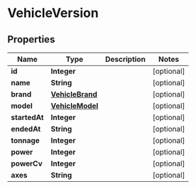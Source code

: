 # VehicleVersion

## Properties
Name | Type | Description | Notes
------------ | ------------- | ------------- | -------------
**id** | **Integer** |  |  [optional]
**name** | **String** |  |  [optional]
**brand** | [**VehicleBrand**](VehicleBrand.md) |  |  [optional]
**model** | [**VehicleModel**](VehicleModel.md) |  |  [optional]
**startedAt** | **Integer** |  |  [optional]
**endedAt** | **String** |  |  [optional]
**tonnage** | **Integer** |  |  [optional]
**power** | **Integer** |  |  [optional]
**powerCv** | **Integer** |  |  [optional]
**axes** | **String** |  |  [optional]
